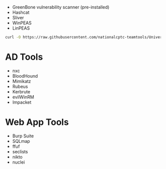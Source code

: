 - GreenBone vulnerability scanner (pre-installed)
- Hashcat
- Sliver
- WinPEAS
- LinPEAS

```bash
curl -O https://raw.githubusercontent.com/nationalcptc-teamtools/University-of-Florida/refs/heads/main/cptc2025-tools/logging_setup.sh
```
# AD Tools
- nxc
- BloodHound
- Mimikatz
- Rubeus
- Kerbrute
- evilWinRM
- Impacket
# Web App Tools
- Burp Suite
- SQLmap
- ffuf
- seclists
- nikto
- nuclei